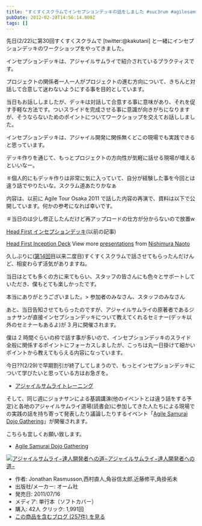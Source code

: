 ```yaml
---
title: "すくすくスクラムでインセプションデッキの話をしました #suc3rum #agilesamurai"
pubDate: 2012-02-28T14:56:14.000Z
tags: []
---
```


先日(2/22)に第30回すくすくスクラムで [twitter:@kakutani] と一緒にインセプションデッキのワークショップをやってきました。

インセプションデッキは、アジャイルサムライで紹介されているプラクティスです。

プロジェクトの関係者一人一人がプロジェクトの進む方向について、きちんと対話して合意して迷わないようにする事を目的としています。

当日もお話ししましたが、デッキは対話して合意する事に意味があり、それを促す手軽な方法です。ついスライドを完成させる事に意識が向きがちになりますが、そうならないためのポイントについてワークショップを交えてお話ししました。

インセプションデッキは、アジャイル開発に関係無くどこの現場でも実践できると思っています。

デッキ作りを通じて、もっとプロジェクトの方向性が気軽に話せる現場が増えるといいなー。

＃個人的にもデッキ作りは非常に気に入っていて、自分が経験した事を今回とは違う話でやりたいな。スクラム道あたりかなぁ

内容は、以前に Agile Tour Osaka 2011 で話した内容の再演で、資料は以下で公開しています。何かの参考になれば幸いです。

＃当日のは少し修正したんだけど再アップロードの仕方が分からないので放置w

[Head First インセプションデッキ](http://d.hatena.ne.jp/nawoto/20111011/1318303619)(以前の記事)

 [Head First Inception Deck](http://www.slideshare.net/nawoto/head-first-inception-deck)   View more [presentations](http://www.slideshare.net/) from [Nishimura Naoto](http://www.slideshare.net/nawoto)  

久しぶりに([第14回](http://d.hatena.ne.jp/nawoto/20100611/1276222826)目以来二度目)すくすくスクラムで話させてもらったんだけんど、相変わらず活気がありますね。

当日はとても多くの方に来てもらい、スタッフの皆さんにも色々とサポートしていただき、僕もとても楽しかったです。

本当にありがとうございました。> 参加者のみなさん、スタッフのみなさん

あと、当日告知させてもらったのですが、アジャイルサムライの原著者であるジョナサンが直接インセプションデッキについて教えてくれるセミナー(デッキ以外のセミナーもあるよ)が 3 月に開催されます。

僕は 2 時間ぐらいの枠で話す事が多いので、インセプションデッキのスライド全般に関係するポイントにフォーカスしましたが、こっちは丸一日掛けて細かいポイントから教えてもらえる内容になっています。

今日??(2/29)で早期割引が終了してしまうので、もっとインセプションデッキについて学びたいと思っている方はお急ぎを。

- [アジャイルサムライトレーニング](http://agile-samurai-ja.github.com/training/)

そして、同じ週にジョナサンによる基調講演(他のイベントとは違う話をする予定)と各地のアジャイルサムライ道場(読書会)に参加してきた人たちによる現場での実践の話を持ち寄って発表したり議論したりするイベント「[Agile Samurai Dojo Gathering](http://agile-samurai-ja.github.com/dojo-gathering/2012/index.html)」が開催されます。

こちらも宜しくお願い致します。

- [Agile Samurai Dojo Gathering](http://agile-samurai-ja.github.com/dojo-gathering/2012/index.html)

[![アジャイルサムライ−達人開発者への道−](https://images-fe.ssl-images-amazon.com/images/I/51flKufOVUL._SL160_.jpg)](http://www.amazon.co.jp/exec/obidos/ASIN/4274068560/nawoto07-22/)[アジャイルサムライ−達人開発者への道−](http://www.amazon.co.jp/exec/obidos/ASIN/4274068560/nawoto07-22/)

- 作者: Jonathan Rasmusson,西村直人,角谷信太郎,近藤修平,角掛拓未
- 出版社/メーカー: オーム社
- 発売日: 2011/07/16
- メディア: 単行本（ソフトカバー）
- 購入: 42人 クリック: 1,991回
- [この商品を含むブログ (257件) を見る](http://d.hatena.ne.jp/asin/4274068560/nawoto07-22)